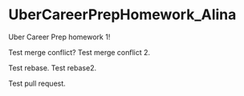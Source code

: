 # UberCareerPrepHomework_Alina
Uber Career Prep homework 1!

Test merge conflict?
Test merge conflict 2.

Test rebase.
Test rebase2.

Test pull request.
